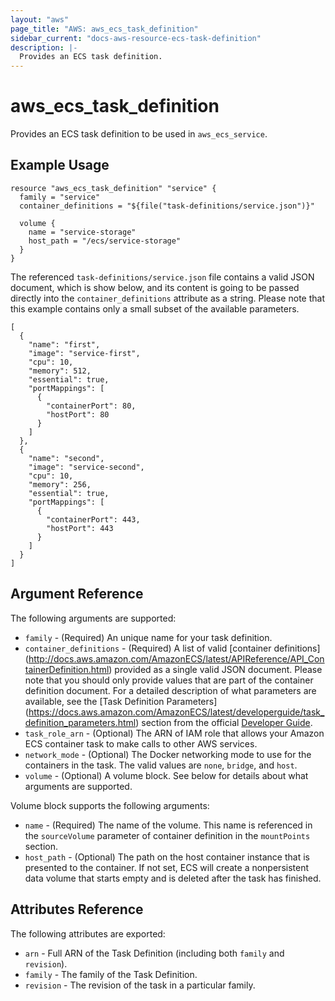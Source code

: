```yaml
---
layout: "aws"
page_title: "AWS: aws_ecs_task_definition"
sidebar_current: "docs-aws-resource-ecs-task-definition"
description: |-
  Provides an ECS task definition.
---
```


# aws\_ecs\_task\_definition

Provides an ECS task definition to be used in `aws_ecs_service`.

## Example Usage

```
resource "aws_ecs_task_definition" "service" {
  family = "service"
  container_definitions = "${file("task-definitions/service.json")}"

  volume {
    name = "service-storage"
    host_path = "/ecs/service-storage"
  }
}
```

The referenced `task-definitions/service.json` file contains a valid JSON document,
which is show below, and its content is going to be passed directly into the
`container_definitions` attribute as a string. Please note that this example
contains only a small subset of the available parameters.

```
[
  {
    "name": "first",
    "image": "service-first",
    "cpu": 10,
    "memory": 512,
    "essential": true,
    "portMappings": [
      {
        "containerPort": 80,
        "hostPort": 80
      }
    ]
  },
  {
    "name": "second",
    "image": "service-second",
    "cpu": 10,
    "memory": 256,
    "essential": true,
    "portMappings": [
      {
        "containerPort": 443,
        "hostPort": 443
      }
    ]
  }
]
```

## Argument Reference

The following arguments are supported:

* `family` - (Required) An unique name for your task definition.
* `container_definitions` - (Required) A list of valid [container definitions]
(http://docs.aws.amazon.com/AmazonECS/latest/APIReference/API_ContainerDefinition.html) provided as a
single valid JSON document. Please note that you should only provide values that are part of the container
definition document. For a detailed description of what parameters are available, see the [Task Definition Parameters]
(https://docs.aws.amazon.com/AmazonECS/latest/developerguide/task_definition_parameters.html) section from the
official [Developer Guide](https://docs.aws.amazon.com/AmazonECS/latest/developerguide).
* `task_role_arn` - (Optional) The ARN of IAM role that allows your Amazon ECS container task to make calls to other AWS services.
* `network_mode` - (Optional) The Docker networking mode to use for the containers in the task. The valid values are `none`, `bridge`, and `host`.
* `volume` - (Optional) A volume block. See below for details about what arguments are supported.

Volume block supports the following arguments:

* `name` - (Required) The name of the volume. This name is referenced in the `sourceVolume`
parameter of container definition in the `mountPoints` section.
* `host_path` - (Optional) The path on the host container instance that is presented to the container. If not set, ECS will create a nonpersistent data volume that starts empty and is deleted after the task has finished.

## Attributes Reference

The following attributes are exported:

* `arn` - Full ARN of the Task Definition (including both `family` and `revision`).
* `family` - The family of the Task Definition.
* `revision` - The revision of the task in a particular family.
